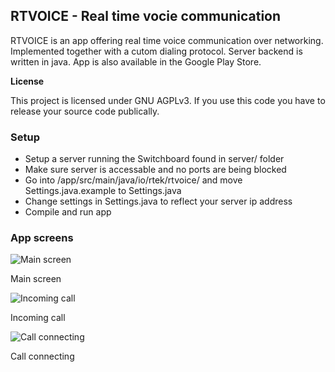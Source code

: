 ## RTVOICE - Real time vocie communication

RTVOICE is an app offering real time voice communication over networking. Implemented together with a cutom dialing protocol.
Server backend is written in java. App is also available in the Google Play Store.

**License**

This project is licensed under GNU AGPLv3. If you use this code you have to release your source code publically. 

### Setup

* Setup a server running the Switchboard found in server/ folder
* Make sure server is accessable and no ports are being blocked
* Go into /app/src/main/java/io/rtek/rtvoice/ and move Settings.java.example to Settings.java
* Change settings in Settings.java to reflect your server ip address
* Compile and run app

### App screens

![Main screen](https://github.com/rctl/rtvoice/raw/master/docs/main.png)

Main screen

![Incoming call](https://github.com/rctl/rtvoice/raw/master/docs/incoming.png)

Incoming call

![Call connecting](https://github.com/rctl/rtvoice/raw/master/docs/call.png)

Call connecting
